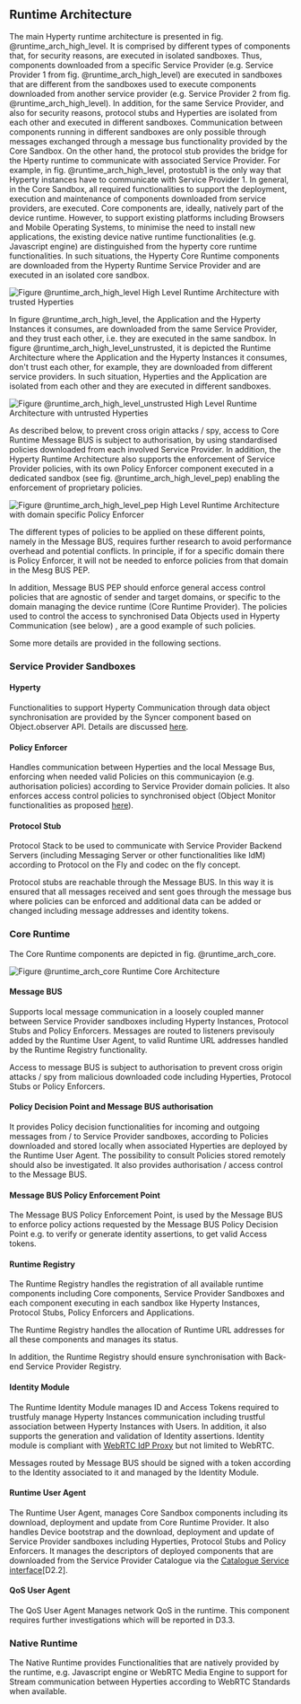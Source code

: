 ## Runtime Architecture

The main Hyperty runtime architecture is presented in fig. @runtime_arch_high_level. It is comprised by different types of components that, for security reasons, are executed in isolated sandboxes. Thus, components downloaded from a specific Service Provider (e.g. Service Provider 1 from fig. @runtime_arch_high_level) are executed in sandboxes that are different from the sandboxes used to execute components downloaded from another service provider (e.g. Service Provider 2 from fig. @runtime_arch_high_level). In addition, for the same Service Provider, and also for security reasons, protocol stubs and Hyperties are isolated from each other and executed in different sandboxes. Communication between components running in different sandboxes are only possible through messages exchanged through a message bus functionality provided by the Core Sandbox. On the other hand, the protocol stub provides the bridge for the Hperty runtime to communicate with associated Service Provider. For example, in fig. @runtime_arch_high_level, protostub1 is the only way that Hyperty instances have to communicate with Service Provider 1. In general, in the Core Sandbox, all required functionalities to support the deployment, execution and maintenance of components downloaded from service providers, are executed. Core components are, ideally, natively part of the device runtime. However, to support existing platforms including Browsers and Mobile Operating Systems, to minimise the need to install new applications, the existing device native runtime functionalities (e.g. Javascript engine) are distinguished from the hyperty core runtime functionalities. In such situations, the Hyperty Core Runtime components are downloaded from the Hyperty Runtime Service Provider and are executed in an isolated core sandbox.

![Figure @runtime_arch_high_level High Level Runtime Architecture with trusted Hyperties](Runtime_Architecture_high_level.png)

In figure @runtime_arch_high_level, the Application and the Hyperty Instances it  consumes, are downloaded from the same Service Provider, and they trust each other, i.e. they are executed in the same sandbox. In figure @runtime_arch_high_level_unstrusted, it is depicted the Runtime Architecture where the Application and the Hyperty Instances it consumes, don't trust each other, for example, they are downloaded from different service providers. In such situation, Hyperties and the Application are isolated from each other and they are executed in different sandboxes.

![Figure @runtime_arch_high_level_unstrusted High Level Runtime Architecture with untrusted Hyperties](Runtime_Architecture_high_level_unstrusted.png)

As described below, to prevent cross origin attacks / spy, access to Core Runtime Message BUS is subject to authorisation, by using standardised policies downloaded from each involved Service Provider. In addition, the Hyperty Runtime Architecture also supports the enforcement of Service Provider policies,  with its own Policy Enforcer component executed in a dedicated sandbox (see fig. @runtime_arch_high_level_pep) enabling the enforcement of proprietary policies.

![Figure @runtime_arch_high_level_pep High Level Runtime Architecture with domain specific Policy Enforcer](Runtime_Architecture_high_level_pep.png)

 The different types of policies to be applied on these different points, namely in the Message BUS, requires further research to avoid performance overhead and potential conflicts. In principle, if for a specific domain there is Policy Enforcer, it will not be needed to enforce policies from that domain in the Mesg BUS PEP.

 In addition, Message BUS PEP should enforce general access control policies that are agnostic of sender and target domains, or specific to the domain managing the device runtime (Core Runtime Provider). The policies used to control the access to synchronised Data Objects used in Hyperty Communication (see below) , are a good example of such policies.


Some more details are provided in the following sections.

### Service Provider Sandboxes

#### Hyperty

Functionalities to support Hyperty Communication through data object synchronisation are provided by the Syncer component based on Object.observer API. Details are discussed [here](https://github.com/reTHINK-project/architecture/blob/master/docs/datamodel/data-synch/readme.md).

#### Policy Enforcer

Handles communication between Hyperties and the local Message Bus, enforcing when needed valid Policies on this communicayion (e.g. authorisation policies) according to Service Provider domain policies. It also enforces access control policies to synchronised object (Object Monitor functionalities as proposed [here](https://github.com/reTHINK-project/architecture/issues/52)).

#### Protocol Stub

Protocol Stack to be used to communicate with Service Provider Backend Servers (including Messaging Server or other functionalities like IdM) according to Protocol on the Fly and codec on the fly concept.

Protocol stubs are reachable through the Message BUS. In this way it is ensured that all messages received and sent goes through the message bus where policies can be enforced and additional data can be added or changed including message addresses and identity tokens.


### Core Runtime

The Core Runtime components are depicted in fig. @runtime_arch_core.

![Figure @runtime_arch_core Runtime Core Architecture](Core_Runtime.png)

#### Message BUS

Supports local message communication in a loosely coupled manner between Service Provider sandboxes including Hyperty Instances, Protocol Stubs and Policy Enforcers. Messages are routed to listeners previsouly added by the Runtime User Agent, to valid Runtime URL addresses handled by the Runtime Registry functionality.

Access to message BUS is subject to authorisation to prevent cross origin attacks / spy from malicious downloaded code including Hyperties, Protocol Stubs or Policy Enforcers.

#### Policy Decision Point and Message BUS authorisation

It provides Policy decision functionalities for incoming and outgoing messages from / to Service Provider sandboxes, according to Policies downloaded and stored locally when associated Hyperties are deployed by the Runtime User Agent. The possibility to consult Policies stored remotely should also be investigated. It also provides authorisation / access control to the Message BUS.

#### Message BUS Policy Enforcement Point

The Message BUS Policy Enforcement Point, is used by the Message BUS to enforce policy actions requested by the Message BUS Policy Decision Point e.g. to verify or generate identity assertions, to get valid Access tokens.

#### Runtime Registry

The Runtime Registry handles the registration of all available runtime components including Core components, Service Provider Sandboxes and each component executing in each sandbox like Hyperty Instances, Protocol Stubs, Policy Enforcers and Applications.

The Runtime Registry handles the allocation of Runtime URL addresses for all these components and manages its status.

In addition, the Runtime Registry should ensure synchronisation with Back-end Service Provider Registry.

#### Identity Module

The Runtime Identity Module manages ID and Access Tokens required to trustfuly manage Hyperty Instances communication including trustful association between Hyperty Instances with Users. In addition, it also supports the generation and validation of Identity assertions. Identity module is compliant with [WebRTC IdP Proxy](http://w3c.github.io/webrtc-pc/#identity) but not limited to WebRTC.

Messages routed by Message BUS should be signed with a token according to the Identity associated to it and managed by the Identity Module. 


#### Runtime User Agent

The Runtime User Agent, manages Core Sandbox components including its download, deployment and update from Core Runtime Provider. It also handles Device bootstrap and the download, deployment and update of Service Provider sandboxes including Hyperties, Protocol Stubs and Policy Enforcers. It manages the descriptors of deployed components that are downloaded from the Service Provider Catalogue via the [Catalogue Service interface](https://github.com/reTHINK-project/architecture/blob/master/docs/interface-design/Interface-Design.md#73-catalogue-interface)[D2.2].

#### QoS User Agent

The QoS User Agent Manages network QoS in the runtime. 
This component requires further investigations which will be reported in D3.3.

### Native Runtime

The Native Runtime provides Functionalities that are natively provided by the runtime, e.g. Javascript engine or WebRTC Media Engine to support for Stream communication between Hyperties according to WebRTC Standards when available.


